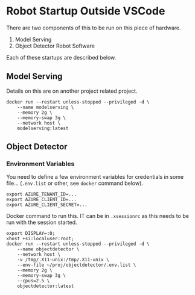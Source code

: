 # Robot Startup Outside VSCode
There are two components of this to be run on this piece of hardware.
1. Model Serving
2. Object Detector Robot Software

Each of these startups are described below.

## Model Serving
Details on this are on another project related project.
```
docker run --restart unless-stopped --privileged -d \
    --name modelserving \
    --memory 2g \
    --memory-swap 3g \
    --network host \
    modelserving:latest
```

## Object Detector

### Environment Variables
You need to define a few environment variables for credentials in some file... (`.env.list` or other, see `docker` command below).
```
export AZURE_TENANT_ID=...
export AZURE_CLIENT_ID=...
export AZURE_CLIENT_SECRET=...
```
Docker command to run this. IT can be in `.xsessionrc` as this needs to be run with the session started.

```
export DISPLAY=:0;
xhost +si:localuser:root;
docker run --restart unless-stopped --privileged -d \
    --name objectdetector \
    --network host \
    -v /tmp/.X11-unix:/tmp/.X11-unix \
    --env-file ~/proj/objectdetector/.env.list \
    --memory 2g \
    --memory-swap 3g \
    --cpus=2.5 \
    objectdetector:latest
```


